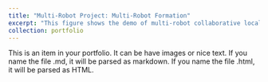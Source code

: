 ```yaml
---
title: "Multi-Robot Project: Multi-Robot Formation"
excerpt: "This figure shows the demo of multi-robot collaborative localization and formation maneuvering in an indoor environment. <br/><img src='/images/Indoor_Formation.png'>"
collection: portfolio
---
```


This is an item in your portfolio. It can be have images or nice text. If you name the file .md, it will be parsed as markdown. If you name the file .html, it will be parsed as HTML. 
